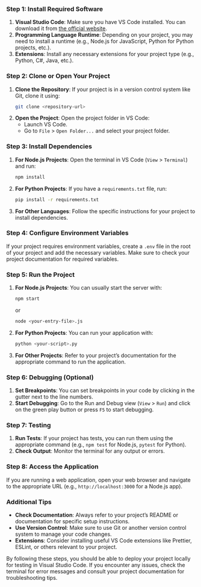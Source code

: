 ### Step 1: Install Required Software

1. **Visual Studio Code**: Make sure you have VS Code installed. You can download it from [the official website](https://code.visualstudio.com/).
2. **Programming Language Runtime**: Depending on your project, you may need to install a runtime (e.g., Node.js for JavaScript, Python for Python projects, etc.).
3. **Extensions**: Install any necessary extensions for your project type (e.g., Python, C#, Java, etc.).

### Step 2: Clone or Open Your Project

1. **Clone the Repository**: If your project is in a version control system like Git, clone it using:
   ```bash
   git clone <repository-url>
   ```
2. **Open the Project**: Open the project folder in VS Code:
   - Launch VS Code.
   - Go to `File` > `Open Folder...` and select your project folder.

### Step 3: Install Dependencies

1. **For Node.js Projects**: Open the terminal in VS Code (`View` > `Terminal`) and run:
   ```bash
   npm install
   ```
2. **For Python Projects**: If you have a `requirements.txt` file, run:
   ```bash
   pip install -r requirements.txt
   ```
3. **For Other Languages**: Follow the specific instructions for your project to install dependencies.

### Step 4: Configure Environment Variables

If your project requires environment variables, create a `.env` file in the root of your project and add the necessary variables. Make sure to check your project documentation for required variables.

### Step 5: Run the Project

1. **For Node.js Projects**: You can usually start the server with:
   ```bash
   npm start
   ```
   or
   ```bash
   node <your-entry-file>.js
   ```
2. **For Python Projects**: You can run your application with:
   ```bash
   python <your-script>.py
   ```
3. **For Other Projects**: Refer to your project’s documentation for the appropriate command to run the application.

### Step 6: Debugging (Optional)

1. **Set Breakpoints**: You can set breakpoints in your code by clicking in the gutter next to the line numbers.
2. **Start Debugging**: Go to the Run and Debug view (`View` > `Run`) and click on the green play button or press `F5` to start debugging.

### Step 7: Testing

1. **Run Tests**: If your project has tests, you can run them using the appropriate command (e.g., `npm test` for Node.js, `pytest` for Python).
2. **Check Output**: Monitor the terminal for any output or errors.

### Step 8: Access the Application

If you are running a web application, open your web browser and navigate to the appropriate URL (e.g., `http://localhost:3000` for a Node.js app).

### Additional Tips

- **Check Documentation**: Always refer to your project’s README or documentation for specific setup instructions.
- **Use Version Control**: Make sure to use Git or another version control system to manage your code changes.
- **Extensions**: Consider installing useful VS Code extensions like Prettier, ESLint, or others relevant to your project.

By following these steps, you should be able to deploy your project locally for testing in Visual Studio Code. If you encounter any issues, check the terminal for error messages and consult your project documentation for troubleshooting tips.